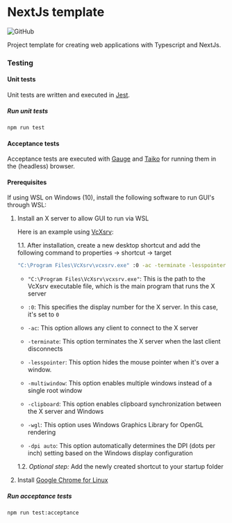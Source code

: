 # NextJs template

![GitHub](https://img.shields.io/github/license/stijnklomp/nextjs-template?style=flat)

Project template for creating web applications with Typescript and NextJs.

### Testing

#### Unit tests

Unit tests are written and executed in [Jest](https://jestjs.io/).

##### Run unit tests

```bash
npm run test
```

#### Acceptance tests

Acceptance tests are executed with [Gauge](https://gauge.org/) and [Taiko](https://taiko.dev/) for running them in the (headless) browser.

#### Prerequisites

If using WSL on Windows (10), install the following software to run GUI's through WSL:

1. Install an X server to allow GUI to run via WSL

    Here is an example using [VcXsrv](https://sourceforge.net/projects/vcxsrv/):

    1.1. After installation, create a new desktop shortcut and add the following command to properties -> shortcut -> target

    ```bash
    "C:\Program Files\VcXsrv\vcxsrv.exe" :0 -ac -terminate -lesspointer -multiwindow -clipboard -wgl -dpi auto
    ```

    - `"C:\Program Files\VcXsrv\vcxsrv.exe"`: This is the path to the VcXsrv executable file, which is the main program that runs the X server

    - `:0`: This specifies the display number for the X server. In this case, it's set to `0`

    - `-ac`: This option allows any client to connect to the X server

    - `-terminate`: This option terminates the X server when the last client disconnects

    - `-lesspointer`: This option hides the mouse pointer when it's over a window.

    - `-multiwindow`: This option enables multiple windows instead of a single root window

    - `-clipboard`: This option enables clipboard synchronization between the X server and Windows

    - `-wgl`: This option uses Windows Graphics Library for OpenGL rendering

    - `-dpi auto`: This option automatically determines the DPI (dots per inch) setting based on the Windows display configuration

    1.2. *Optional step:* Add the newly created shortcut to your startup folder

2. Install [Google Chrome for Linux](https://learn.microsoft.com/en-us/windows/wsl/tutorials/gui-apps#install-google-chrome-for-linux)

##### Run acceptance tests

```bash
npm run test:acceptance
```